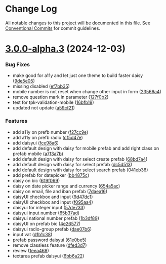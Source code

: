 # Change Log

All notable changes to this project will be documented in this file.
See [Conventional Commits](https://conventionalcommits.org) for commit guidelines.

# [3.0.0-alpha.3](https://github.com/TRIPTYK/ember-common-ui/compare/v3.0.0-alpha.2...v3.0.0-alpha.3) (2024-12-03)


### Bug Fixes

* make good for a11y and let just one theme to build faster daisy ([9de5e05](https://github.com/TRIPTYK/ember-common-ui/commit/9de5e05b1adcef966658d53527e77b9b85b34854))
* missing disabled ([ef7bb35](https://github.com/TRIPTYK/ember-common-ui/commit/ef7bb35c6722fe2c6bf5dd95a86b0f6a5e8e5509))
* mobile number is not reset when change other input in form ([23566a4](https://github.com/TRIPTYK/ember-common-ui/commit/23566a496b8a68961947d33cebd8eaf115d4c6d3))
* remove question mark in parameter ([127f0b2](https://github.com/TRIPTYK/ember-common-ui/commit/127f0b214bc415e66dabbf783d5eb8861061bd36))
* test for tpk-validation-mobile ([16bfb19](https://github.com/TRIPTYK/ember-common-ui/commit/16bfb19959cbaa4b047a4d278af8daf86efabab8))
* updated not update ([a59cf21](https://github.com/TRIPTYK/ember-common-ui/commit/a59cf211e2441393f2ebbe7a79f3a5e70ba696f6))


### Features

* add a11y on prefb number ([f27cc9e](https://github.com/TRIPTYK/ember-common-ui/commit/f27cc9e55536d237cc332072cef44b532e9e5472))
* add a11y on prefb radio ([cf5d47e](https://github.com/TRIPTYK/ember-common-ui/commit/cf5d47e0a4f7fb899747af02174c1006c71763ac))
* add daisyui ([fce98a6](https://github.com/TRIPTYK/ember-common-ui/commit/fce98a6d2d3aee0f864088193a3f21dcdafa0d88))
* add default design with daisy for mobile prefab and add right class on prefab mobile ([a7f3a7b](https://github.com/TRIPTYK/ember-common-ui/commit/a7f3a7bc5bf5deb7cff451c3d9e8843b86828f7e))
* add default design with daisy for select create prefab ([68bd7a4](https://github.com/TRIPTYK/ember-common-ui/commit/68bd7a4a5dc61edc34a7fba7ca6f534a6ddd44c6))
* add default design with daisy for select prefab ([dc5d513](https://github.com/TRIPTYK/ember-common-ui/commit/dc5d513e3603deecaf549986b1bdb1af54b159c5))
* add default design with daisy for select search prefab ([041eb36](https://github.com/TRIPTYK/ember-common-ui/commit/041eb36afc138fda0d8bc9f40052b78d56c2cb46))
* add prefab for datepicker ([bb4875c](https://github.com/TRIPTYK/ember-common-ui/commit/bb4875c53b6e82ad5890f99b851ed4c5d7d336c7))
* daisy on bic ([619f069](https://github.com/TRIPTYK/ember-common-ui/commit/619f0698e414eeeb1399f4fd8e6e9be2c30a9e9b))
* daisy on date picker range and currency ([654a5ac](https://github.com/TRIPTYK/ember-common-ui/commit/654a5ac31f8a566bd88de9a8d84295b5413fcaea))
* daisy on email, file and iban prefab ([7daea16](https://github.com/TRIPTYK/ember-common-ui/commit/7daea16d8ac59fed1af944ca3890c9ded5ebd924))
* daisyUI checkbox and input ([9d47dc1](https://github.com/TRIPTYK/ember-common-ui/commit/9d47dc1a8b48df7fedcf2706a3f6d5569d83a009))
* daisyUI checkbox and input ([f095aa4](https://github.com/TRIPTYK/ember-common-ui/commit/f095aa4fe4520d5c5ccb5224b05e84345ab1f5d3))
* daisyui for integer input ([57de733](https://github.com/TRIPTYK/ember-common-ui/commit/57de733126c6802a87df375d2d8f3a3415d979d2))
* daisyui input number ([65b37ad](https://github.com/TRIPTYK/ember-common-ui/commit/65b37ade0ba9ec06408e3d0d00f2d31f583559a7))
* daisyui national number prefab ([1b3df89](https://github.com/TRIPTYK/ember-common-ui/commit/1b3df895c231e01c33568dbeb126234dd6e58bb1))
* daisyUI on prefab bic ([4e26577](https://github.com/TRIPTYK/ember-common-ui/commit/4e265774f9cad0bad5ea5902b6085ebe02e7f8c0))
* daisyui radio-group prefab ([dae07b6](https://github.com/TRIPTYK/ember-common-ui/commit/dae07b60948852da9770d37de13a1086dc06d289))
* input vat ([d1b1c38](https://github.com/TRIPTYK/ember-common-ui/commit/d1b1c3810fda38b106721d8fa984bdfa5da16fe4))
* prefab password daisyui ([61e0be5](https://github.com/TRIPTYK/ember-common-ui/commit/61e0be57c55170d72210ba44e928d6d6616f598b))
* remove classless feature ([dfed3d7](https://github.com/TRIPTYK/ember-common-ui/commit/dfed3d7226288bc84824f72f8f69174380604d97))
* review ([1eea468](https://github.com/TRIPTYK/ember-common-ui/commit/1eea468820144f45eb0015b3635bbfffceb15968))
* textarea prefab daisyui ([6bb6a22](https://github.com/TRIPTYK/ember-common-ui/commit/6bb6a222873142584439dcd5aa6e5cebfd2c86e5))
